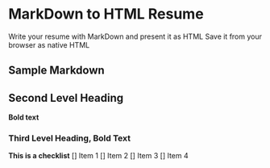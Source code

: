 # MarkDown to HTML Resume 
Write your resume with MarkDown and present it as HTML
Save it from your browser as native HTML

## Sample Markdown

## Second Level Heading

**Bold text**  
 
### **Third Level Heading, Bold Text**  

**This is a checklist**
[] Item 1
[] Item 2
[] Item 3
[] Item 4



